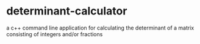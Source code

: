 # determinant-calculator
a c++ command line application for calculating the determinant of a matrix consisting of integers and/or fractions

